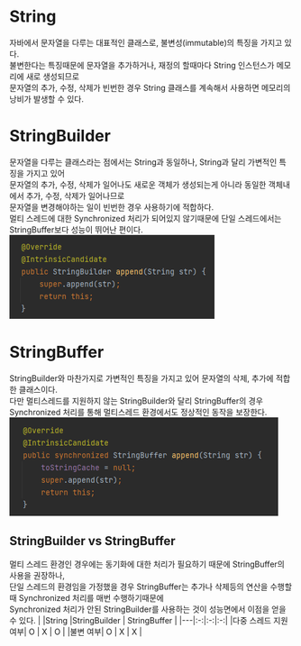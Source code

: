 # String
자바에서 문자열을 다루는 대표적인 클래스로, 불변성(immutable)의 특징을 가지고 있다.<br>
불변한다는 특징때문에 문자열을 추가하거나, 재정의 할때마다 String 인스턴스가 메모리에 새로 생성되므로<br>
문자열의 추가, 수정, 삭제가 빈번한 경우 String 클래스를 계속해서 사용하면 메모리의 낭비가 발생할 수 있다.

# StringBuilder 
문자열을 다루는 클래스라는 점에서는 String과 동일하나, String과 달리 가변적인 특징을 가지고 있어<br>
문자열의 추가, 수정, 삭제가 일어나도 새로운 객체가 생성되는게 아니라 동일한 객체내에서 추가, 수정, 삭제가 일어나므로<br>
문자열을 변경해야하는 일이 빈번한 경우 사용하기에 적합하다.<br> 
멀티 스레드에 대한 Synchronized 처리가 되어있지 않기때문에 단일 스레드에서는 StringBuffer보다 성능이 뛰어난 편이다.<br>
![stringbuilder](../img/stringbuilder.png)

# StringBuffer
StringBuilder와 마찬가지로 가변적인 특징을 가지고 있어 문자열의 삭제, 추가에 적합한 클래스이다.<br>
다만 멀티스레드를 지원하지 않는 StringBuilder와 달리 StringBuffer의 경우 Synchronized 처리를 통해 멀티스레드 환경에서도 정상적인 동작을 보장한다.<br>
![stringbuffer](../img/stringbuffer.png)

## StringBuilder vs StringBuffer
멀티 스레드 환경인 경우에는 동기화에 대한 처리가 필요하기 때문에 StringBuffer의 사용을 권장하나,<br>
단일 스레드의 환경임을 가정했을 경우 StringBuffer는 추가나 삭제등의 연산을 수행할 때 Synchronized 처리를 매번 수행하기때문에<br>
Synchronized 처리가 안된 StringBuilder를 사용하는 것이 성능면에서 이점을 얻을 수 있다.
|   |String |StringBuilder   | StringBuffer   |
|---|:-:|:-:|:-:|
|다중 스레드 지원여부| O | X | O |
|불변 여부| O | X | X |
